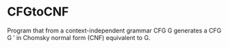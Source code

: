 # CFGtoCNF
Program that from a context-independent grammar CFG G generates a CFG G ′ in Chomsky normal form (CNF) equivalent to G. 
